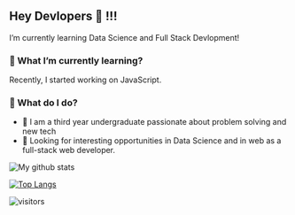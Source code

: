 ## Hey Devlopers  👋 !!!
I’m currently learning Data Science and Full Stack Devlopment!
### 🌱 What I’m currently learning?

Recently, I started working on JavaScript.
### 🤔 What do I do? 

 - :green_book: I am a third year undergraduate passionate about problem solving and new tech
 - :green_book: Looking for interesting opportunities in Data Science and in web as a full-stack web developer.





![My github stats](https://github-readme-stats.vercel.app/api?username=dharmateja03&show_icons=true&theme=dracula&count_private=true)

[![Top Langs](https://github-readme-stats.vercel.app/api/top-langs/?username=dharmateja03&theme=dracula&layout=compact)](https://github.com/anuraghazra/github-readme-stats)

![visitors](https://profile-counter.glitch.me/dharmateja03/count.svg)

<!--
**dharmateja03/dharmateja03** is a ✨ _special_ ✨ repository because its `README.md` (this file) appears on your GitHub profile.

Here are some ideas to get you started:

- 🔭 I’m currently working on ...
- 🌱 I’m currently learning ...
- 👯 I’m looking to collaborate on ...
- 🤔 I’m looking for help with ...
- 💬 Ask me about ...
- 📫 How to reach me: ...
- 😄 Pronouns: ...
- ⚡ Fun fact: ...
-->
